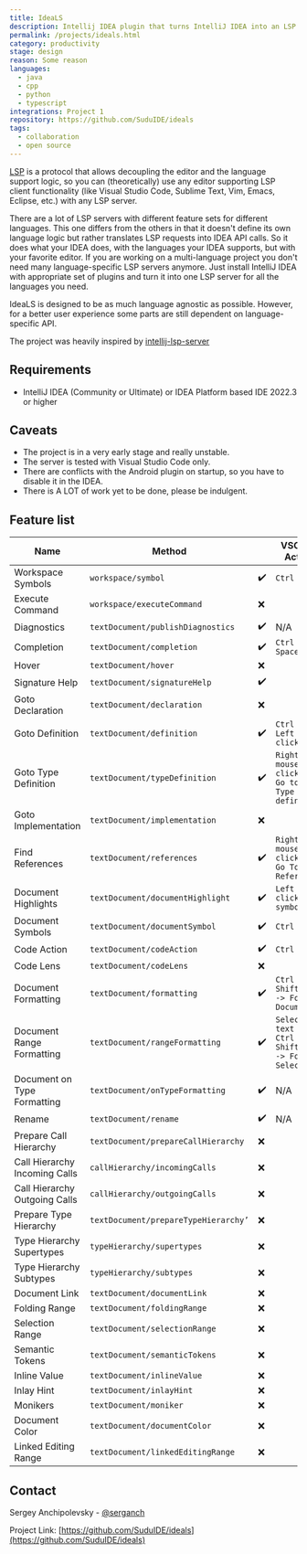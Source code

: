 ```yaml
---
title: IdeaLS
description: Intellij IDEA plugin that turns IntelliJ IDEA into an LSP server and delivers the full power of IDEA's language support to LSP clients.
permalink: /projects/ideals.html
category: productivity
stage: design
reason: Some reason
languages:
  - java
  - cpp
  - python
  - typescript
integrations: Project 1
repository: https://github.com/SuduIDE/ideals
tags:
  - collaboration
  - open source
---
```


[LSP](https://microsoft.github.io/language-server-protocol/specifications/lsp/3.17/specification/)
is a protocol that allows decoupling the editor and the language support logic,
so you can (theoretically) use any editor supporting LSP client functionality
(like Visual Studio Code, Sublime Text, Vim, Emacs, Eclipse, etc.) with any LSP server.

There are a lot of LSP servers with different feature sets for different languages.
This one differs from the others in that it doesn't define its own language logic
but rather translates LSP requests into IDEA API calls.
So it does what your IDEA does, with the languages your IDEA supports, but with your favorite editor.
If you are working on a multi-language project you don't need many language-specific LSP servers anymore.
Just install IntelliJ IDEA with appropriate set of plugins and turn it into one LSP server for all the languages you need.

IdeaLS is designed to be as much language agnostic as possible.
However, for a better user experience some parts are still dependent on language-specific API.

The project was heavily inspired by [intellij-lsp-server](https://github.com/Ruin0x11/intellij-lsp-server)

## Requirements
- IntelliJ IDEA (Community or Ultimate) or IDEA Platform based IDE 2022.3 or higher

## Caveats
- The project is in a very early stage and really unstable.
- The server is tested with Visual Studio Code only.
- There are conflicts with the Android plugin on startup, so you have to disable it in the IDEA.
- There is A LOT of work yet to be done, please be indulgent.

## Feature list

| Name                          | Method                               |                    | VSCode Action                                         |
| ----------------------------- | ------------------------------------ | ------------------ | ----------------------------------------------------- |
| Workspace Symbols             | `workspace/symbol`                   | :heavy_check_mark: | `Ctrl + T`                                            |
| Execute Command               | `workspace/executeCommand`           | :x:                |                                                       |
| Diagnostics                   | `textDocument/publishDiagnostics`    | :heavy_check_mark: | N/A                                                   |
| Completion                    | `textDocument/completion`            | :heavy_check_mark: | `Ctrl + Space`                                        |
| Hover                         | `textDocument/hover`                 | :x:                |                                                       |
| Signature Help                | `textDocument/signatureHelp`         | :heavy_check_mark: |                                                       |
| Goto Declaration              | `textDocument/declaration`           | :x:                |                                                       |
| Goto Definition               | `textDocument/definition`            | :heavy_check_mark: | `Ctrl + Left mouse click`                             |
| Goto Type Definition          | `textDocument/typeDefinition`        | :heavy_check_mark: | `Right mouse click -> Go to -> Type defintion`        |
| Goto Implementation           | `textDocument/implementation`        | :x:                |                                                       |
| Find References               | `textDocument/references`            | :heavy_check_mark: | `Right mouse click -> Go To -> References`            |
| Document Highlights           | `textDocument/documentHighlight`     | :heavy_check_mark: | `Left mouse click on symbol`                          |
| Document Symbols              | `textDocument/documentSymbol`        | :heavy_check_mark: | `Ctrl + O`                                            |
| Code Action                   | `textDocument/codeAction`            | :heavy_check_mark: | `Ctrl + .`                                            |
| Code Lens                     | `textDocument/codeLens`              | :x:                |                                                       |
| Document Formatting           | `textDocument/formatting`            | :heavy_check_mark: | `Ctrl + Shift + P -> Format Document`                 |
| Document Range Formatting     | `textDocument/rangeFormatting`       | :heavy_check_mark: | `Select text -> Ctrl + Shift + P -> Format Selection` |
| Document on Type Formatting   | `textDocument/onTypeFormatting`      | :heavy_check_mark: | N/A                                                   |
| Rename                        | `textDocument/rename`                | :heavy_check_mark: | N/A                                                   |
| Prepare Call Hierarchy        | `textDocument/prepareCallHierarchy`  | :x:                |                                                       |
| Call Hierarchy Incoming Calls | `callHierarchy/incomingCalls`        | :x:                |                                                       |
| Call Hierarchy Outgoing Calls | `callHierarchy/outgoingCalls`        | :x:                |                                                       |
| Prepare Type Hierarchy        | `textDocument/prepareTypeHierarchy’` | :x:                |                                                       |
| Type Hierarchy Supertypes     | `typeHierarchy/supertypes`           | :x:                |                                                       |
| Type Hierarchy Subtypes       | `typeHierarchy/subtypes`             | :x:                |                                                       |
| Document Link                 | `textDocument/documentLink`          | :x:                |                                                       |
| Folding Range                 | `textDocument/foldingRange`          | :x:                |                                                       |
| Selection Range               | `textDocument/selectionRange`        | :x:                |                                                       |
| Semantic Tokens               | `textDocument/semanticTokens`        | :x:                |                                                       |
| Inline Value                  | `textDocument/inlineValue`           | :x:                |                                                       |
| Inlay Hint                    | `textDocument/inlayHint`             | :x:                |                                                       |
| Monikers                      | `textDocument/moniker`               | :x:                |                                                       |
| Document Color                | `textDocument/documentColor`         | :x:                |                                                       |
| Linked Editing Range          | `textDocument/linkedEditingRange`    | :x:                |                                                       |

## Contact

Sergey Anchipolevsky - [@serganch](https://t.me/serganch)

Project Link: [https://github.com/SuduIDE/ideals](https://github.com/SuduIDE/ideals)
